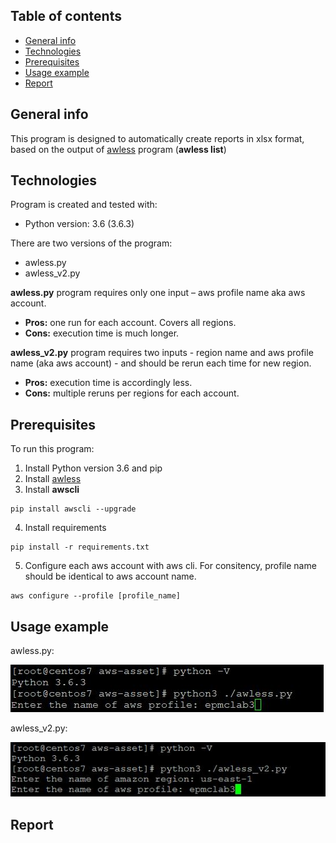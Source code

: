 ## Table of contents
* [General info](#general-info)
* [Technologies](#technologies)
* [Prerequisites](#prerequisites) 
* [Usage example](#usage-example)
* [Report](#report)

## General info
This program is designed to automatically create reports in xlsx format, based on the output of [awless](https://github.com/wallix/awless) program (**awless list**)

## Technologies
Program is created and tested with:
* Python version: 3.6 (3.6.3)

There are two versions of the program:
* awless.py
* awless_v2.py

**awless.py** program requires only one input – aws profile name aka aws account.
   - **Pros:** one run for each account. Covers all regions.
   - **Cons:** execution time is much longer.

**awless_v2.py** program requires two inputs - region name and aws profile name (aka aws account) - and should be rerun each time for new region.
   - **Pros:** execution time is accordingly less.
   - **Cons:** multiple reruns per regions for each account.
	
## Prerequisites
To run this program:
1. Install Python version 3.6 and pip
2. Install [awless](https://github.com/wallix/awless/releases)
3. Install **awscli**
```
pip install awscli --upgrade
```
4. Install requirements
```
pip install -r requirements.txt
```
5. Configure each aws account with aws cli. For consitency, profile name should be identical to aws account name.
 ```
aws configure --profile [profile_name]
```

## Usage example
awless.py:
 
![Alt text](/screens/awless1.JPG?raw=true "awless Example")

awless_v2.py:

![Alt text](/screens/awless2.JPG?raw=true "awless-v2 Example")

## Report
